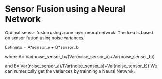 # Sensor Fusion using a Neural Network
Optimal sensor fusion using a one layer neural netwrok.
The idea is based on sensor fusion using noise variances.

Estimate = A\*sensor_a + B\*sensor_b

where A= Var(noise_sensor_b)/(Var(noise_sensor_a)+Var(noise_sensor_b))

and B= Var(noise_sensor_a)/(Var(noise_sensor_a)+Var(noise_sensor_b))
We can numerically get the variances by trainning a Neural Netwrok. 


